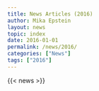 ```yaml
---
title: News Articles (2016)
author: Mika Epstein
layout: news
topic: index
date: 2016-01-01
permalink: /news/2016/
categories: ["News"]
tags: ["2016"]
---
```


{{< news >}}